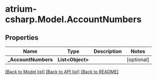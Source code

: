 # atrium-csharp.Model.AccountNumbers
## Properties

Name | Type | Description | Notes
------------ | ------------- | ------------- | -------------
**_AccountNumbers** | **List&lt;Object&gt;** |  | [optional] 

[[Back to Model list]](../README.md#documentation-for-models) [[Back to API list]](../README.md#documentation-for-api-endpoints) [[Back to README]](../README.md)

